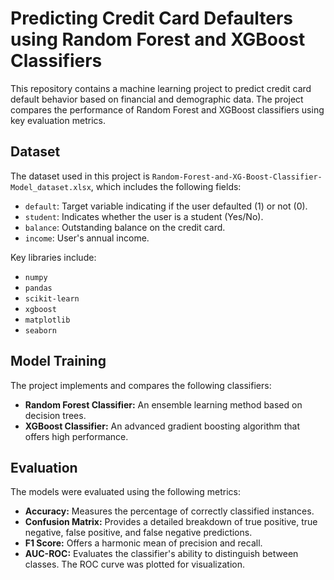 # Predicting Credit Card Defaulters using Random Forest and XGBoost Classifiers

This repository contains a machine learning project to predict credit card default behavior based on financial and demographic data. The project compares the performance of Random Forest and XGBoost classifiers using key evaluation metrics.

## Dataset

The dataset used in this project is `Random-Forest-and-XG-Boost-Classifier-Model_dataset.xlsx`, which includes the following fields:

- `default`: Target variable indicating if the user defaulted (1) or not (0).
- `student`: Indicates whether the user is a student (Yes/No).
- `balance`: Outstanding balance on the credit card.
- `income`: User's annual income.

Key libraries include:

- `numpy`
- `pandas`
- `scikit-learn`
- `xgboost`
- `matplotlib`
- `seaborn`

## Model Training

The project implements and compares the following classifiers:

- **Random Forest Classifier:** An ensemble learning method based on decision trees.
- **XGBoost Classifier:** An advanced gradient boosting algorithm that offers high performance.

## Evaluation

The models were evaluated using the following metrics:

- **Accuracy:** Measures the percentage of correctly classified instances.
- **Confusion Matrix:** Provides a detailed breakdown of true positive, true negative, false positive, and false negative predictions.
- **F1 Score:** Offers a harmonic mean of precision and recall.
- **AUC-ROC:** Evaluates the classifier's ability to distinguish between classes. The ROC curve was plotted for visualization.
